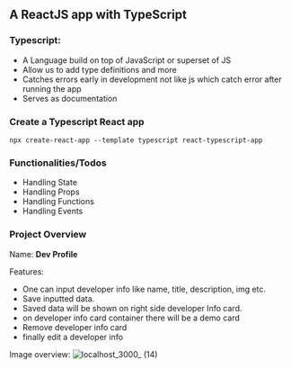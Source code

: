 ## A ReactJS app with TypeScript

### Typescript:
- A Language build on top of JavaScript or superset of JS
- Allow us to add type definitions and more
- Catches errors early in development not like js which catch error after running the app
- Serves as documentation

### Create a Typescript React app
```
npx create-react-app --template typescript react-typescript-app 
```

### Functionalities/Todos
- Handling State
- Handling Props
- Handling Functions
- Handling Events

### Project Overview
Name: **Dev Profile**

Features:
- One can input developer info like name, title, description, img etc.
- Save inputted data.
- Saved data will be shown on right side developer Info card.
- on developer info card container there will be a demo card
- Remove developer info card
- finally edit a developer info

Image overview:
![localhost_3000_ (14)](https://user-images.githubusercontent.com/61211600/143622606-6c7bf491-d6fe-4240-9d3c-4abbac04cde6.png)

